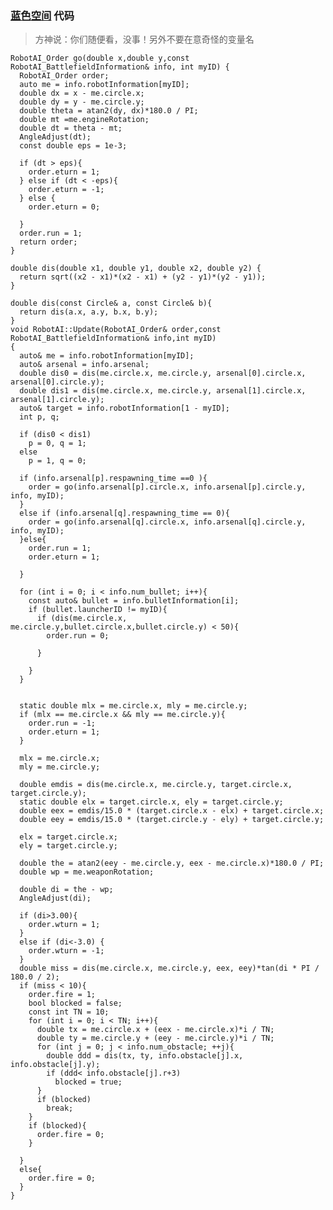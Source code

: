 ### [蓝色空间](http://mechempire.cn/meches/554b67d76d656364ee0c0000) 代码

> 方神说：你们随便看，没事！另外不要在意奇怪的变量名

    RobotAI_Order go(double x,double y,const RobotAI_BattlefieldInformation& info, int myID) {
      RobotAI_Order order;
      auto me = info.robotInformation[myID];
      double dx = x - me.circle.x;
      double dy = y - me.circle.y;
      double theta = atan2(dy, dx)*180.0 / PI;
      double mt =me.engineRotation;
      double dt = theta - mt;
      AngleAdjust(dt);
      const double eps = 1e-3;

      if (dt > eps){
        order.eturn = 1;
      } else if (dt < -eps){
        order.eturn = -1;
      } else {
        order.eturn = 0;
        
      }
      order.run = 1;
      return order;
    }

    double dis(double x1, double y1, double x2, double y2) {
      return sqrt((x2 - x1)*(x2 - x1) + (y2 - y1)*(y2 - y1));
    }

    double dis(const Circle& a, const Circle& b){
      return dis(a.x, a.y, b.x, b.y);
    }
    void RobotAI::Update(RobotAI_Order& order,const RobotAI_BattlefieldInformation& info,int myID)
    {
      auto& me = info.robotInformation[myID];
      auto& arsenal = info.arsenal;
      double dis0 = dis(me.circle.x, me.circle.y, arsenal[0].circle.x, arsenal[0].circle.y);
      double dis1 = dis(me.circle.x, me.circle.y, arsenal[1].circle.x, arsenal[1].circle.y);
      auto& target = info.robotInformation[1 - myID];
      int p, q;

      if (dis0 < dis1)
        p = 0, q = 1;
      else
        p = 1, q = 0;

      if (info.arsenal[p].respawning_time ==0 ){
        order = go(info.arsenal[p].circle.x, info.arsenal[p].circle.y, info, myID);
      }
      else if (info.arsenal[q].respawning_time == 0){
        order = go(info.arsenal[q].circle.x, info.arsenal[q].circle.y, info, myID);
      }else{
        order.run = 1;
        order.eturn = 1;

      }

      for (int i = 0; i < info.num_bullet; i++){
        const auto& bullet = info.bulletInformation[i];
        if (bullet.launcherID != myID){
          if (dis(me.circle.x, me.circle.y,bullet.circle.x,bullet.circle.y) < 50){
            order.run = 0;
            
          }
          
        }
      }


      static double mlx = me.circle.x, mly = me.circle.y;
      if (mlx == me.circle.x && mly == me.circle.y){
        order.run = -1;
        order.eturn = 1;
      }

      mlx = me.circle.x;
      mly = me.circle.y;

      double emdis = dis(me.circle.x, me.circle.y, target.circle.x, target.circle.y);
      static double elx = target.circle.x, ely = target.circle.y;
      double eex = emdis/15.0 * (target.circle.x - elx) + target.circle.x;
      double eey = emdis/15.0 * (target.circle.y - ely) + target.circle.y;

      elx = target.circle.x;
      ely = target.circle.y;

      double the = atan2(eey - me.circle.y, eex - me.circle.x)*180.0 / PI;
      double wp = me.weaponRotation;

      double di = the - wp;
      AngleAdjust(di);
      
      if (di>3.00){
        order.wturn = 1;
      }
      else if (di<-3.0) {
        order.wturn = -1;
      }
      double miss = dis(me.circle.x, me.circle.y, eex, eey)*tan(di * PI / 180.0 / 2);
      if (miss < 10){
        order.fire = 1;
        bool blocked = false;
        const int TN = 10;
        for (int i = 0; i < TN; i++){
          double tx = me.circle.x + (eex - me.circle.x)*i / TN;
          double ty = me.circle.y + (eey - me.circle.y)*i / TN;
          for (int j = 0; j < info.num_obstacle; ++j){
            double ddd = dis(tx, ty, info.obstacle[j].x, info.obstacle[j].y);
            if (ddd< info.obstacle[j].r+3)
              blocked = true;
          }
          if (blocked)
            break;
        }
        if (blocked){
          order.fire = 0;
        }

      }
      else{
        order.fire = 0;
      }
    }